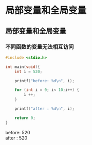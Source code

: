 # 局部变量和全局变量

## 局部变量和全局变量

### 不同函数的变量无法相互访问

```c
#include <stdio.h>

int main(void){
    int i = 520;

    printf("before: %d\n", i);

    for (int i = 0; i< 10;i++) {
        i ++;
    }

    printf("after : %d\n", i);

    return 0;
}
```

before: 520  
after : 520
‍

‍

